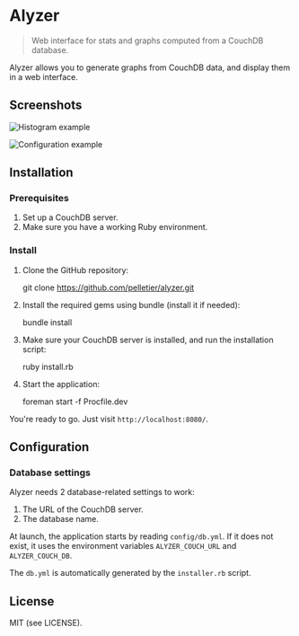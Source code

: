 # Alyzer

> Web interface for stats and graphs computed from a CouchDB database.

Alyzer allows you to generate graphs from CouchDB data, and display them in
a web interface.


## Screenshots

![Histogram example](http://f.cl.ly/items/1W2u470I29441O3X2w2r/Screen%20Shot%202012-09-05%20at%208.47.34%20PM.png)

![Configuration example](http://f.cl.ly/items/143z421d2e0l173Y0G07/Screen%20Shot%202012-09-05%20at%208.47.53%20PM.png)


## Installation

### Prerequisites

1. Set up a CouchDB server.
2. Make sure you have a working Ruby environment.

### Install

1. Clone the GitHub repository:

    git clone https://github.com/pelletier/alyzer.git

2. Install the required gems using bundle (install it if needed):

    bundle install

3. Make sure your CouchDB server is installed, and run the installation script:

    ruby install.rb

4. Start the application:

    foreman start -f Procfile.dev

You're ready to go. Just visit `http://localhost:8080/`.


## Configuration

### Database settings

Alyzer needs 2 database-related settings to work:

1. The URL of the CouchDB server.
2. The database name.

At launch, the application starts by reading `config/db.yml`. If it does not
exist, it uses the environment variables `ALYZER_COUCH_URL` and
`ALYZER_COUCH_DB`.

The `db.yml` is automatically generated by the `installer.rb` script.

## License

MIT (see LICENSE).
